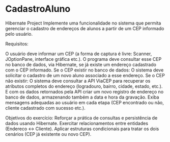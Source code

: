 # CadastroAluno
Hibernate Project
Implemente uma funcionalidade no sistema que permita gerenciar o cadastro de endereços de alunos a partir de um CEP informado pelo usuário.

Requisitos:

O usuário deve informar um CEP (a forma de captura é livre: Scanner, JOptionPane, interface gráfica etc.).
O programa deve consultar esse CEP no banco de dados, via Hibernate, se já existe um endereço cadastrado com o CEP informado.
Se o CEP existir no banco de dados: O sistema deve solicitar o cadastro de um novo aluno associado a esse endereço.
Se o CEP não existir: O sistema deve consultar a API ViaCEP para recuperar os atributos completos do endereço (logradouro, bairro, cidade, estado, etc.). E com os dados retornados pela API criar um novo registro de endereço no banco de dados, armazenando também a data e hora da gravação.
Exiba mensagens adequadas ao usuário em cada etapa (CEP encontrado ou não, cliente cadastrado com sucesso etc.).


Objetivos do exercício:
Reforçar a prática de consultas e persistência de dados usando Hibernate.
Exercitar relacionamentos entre entidades (Endereco ↔ Cliente).
Aplicar estruturas condicionais para tratar os dois cenários (CEP já existente ou novo CEP).
